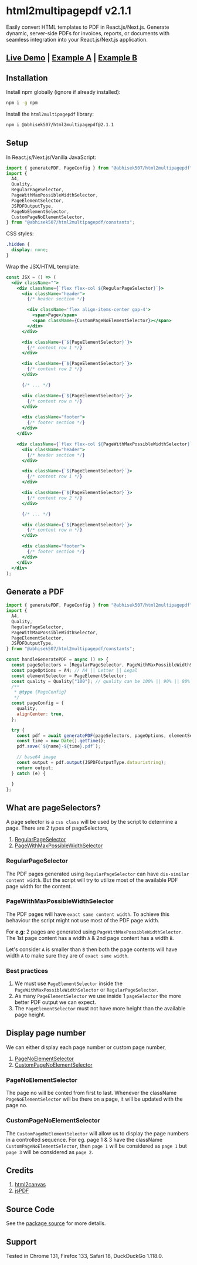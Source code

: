 # html2multipagepdf v2.1.1

Easily convert HTML templates to PDF in React.js/Next.js. Generate dynamic, server-side PDFs for invoices, reports, or documents with seamless integration into your React.js/Next.js application.

## [Live Demo](https://abhisekdutta.com/experiments/html2pdf) | [Example A](https://github.com/abhisekdutta507/documentation/tree/main/reactjs/implement-html-to-pdf-on-reactjs-or-javascript) | [Example B](https://bitbucket.org/abhisekdutta507/react-html-to-pdf/src/main/)

## Installation

Install npm globally (ignore if already installed):

```bash
npm i -g npm
```

Install the `html2multipagepdf` library:

```bash
npm i @abhisek507/html2multipagepdf@2.1.1
```

## Setup

In React.js/Next.js/Vanilla JavaScript:

```js
import { generatePDF, PageConfig } from "@abhisek507/html2multipagepdf";
import {
  A4,
  Quality,
  RegularPageSelector,
  PageWithMaxPossibleWidthSelector,
  PageElementSelector,
  JSPDFOutputType,
  PageNoElementSelector,
  CustomPageNoElementSelector,
} from "@abhisek507/html2multipagepdf/constants";
```

CSS styles:

```css
.hidden {
  display: none;
}
```

Wrap the JSX/HTML template:

```jsx
const JSX = () => (
  <div className="">
    <div className={`flex flex-col ${RegularPageSelector}`}>
      <div className="header">
        {/* header section */}

        <div className='flex align-items-center gap-4'>
          <span>Page</span>
          <span className={CustomPageNoElementSelector}></span>
        </div>
      </div>

      <div className={`${PageElementSelector}`}>
        {/* content row 1 */}
      </div>

      <div className={`${PageElementSelector}`}>
        {/* content row 2 */}
      </div>

      {/* ... */}

      <div className={`${PageElementSelector}`}>
        {/* content row n */}
      </div>

      <div className="footer">
        {/* footer section */}
      </div>
    </div>

    <div className={`flex flex-col ${PageWithMaxPossibleWidthSelector}`}>
      <div className="header">
        {/* header section */}
      </div>

      <div className={`${PageElementSelector}`}>
        {/* content row 1 */}
      </div>

      <div className={`${PageElementSelector}`}>
        {/* content row 2 */}
      </div>

      {/* ... */}

      <div className={`${PageElementSelector}`}>
        {/* content row n */}
      </div>

      <div className="footer">
        {/* footer section */}
      </div>
    </div>
  </div>
);
```

## Generate a PDF

```js
import { generatePDF, PageConfig } from "@abhisek507/html2multipagepdf";
import {
  A4,
  Quality,
  RegularPageSelector,
  PageWithMaxPossibleWidthSelector,
  PageElementSelector,
  JSPDFOutputType,
} from "@abhisek507/html2multipagepdf/constants";

const handleGeneratePDF = async () => {
  const pageSelectors = [RegularPageSelector, PageWithMaxPossibleWidthSelector];
  const pageOptions = A4; // A4 || Letter || Legal
  const elementSelector = PageElementSelector;
  const quality = Quality["100"]; // quality can be 100% || 90% || 80% ... || 10%
  /**
   * @type {PageConfig}
   */
  const pageConfig = {
    quality,
    alignCenter: true,
  };

  try {
    const pdf = await generatePDF(pageSelectors, pageOptions, elementSelector, pageConfig);
    const time = new Date().getTime();
    pdf.save(`${name}-${time}.pdf`);

    // base64 image
    const output = pdf.output(JSPDFOutputType.datauristring);
    return output;
  } catch (e) {

  }
};
```

## What are pageSelectors?

A page selector is a `css class` will be used by the script to determine a page. There are 2 types of pageSelectors,

1. [RegularPageSelector](?tab=readme-ov-file#regularpageselector)
2. [PageWithMaxPossibleWidthSelector](?tab=readme-ov-file#pagewithmaxpossiblewidthselector)

### RegularPageSelector

The PDF pages generated using `RegularPageSelector` can have `dis-similar content width`. But the script will try to utilize most of the available PDF page width for the content.

### PageWithMaxPossibleWidthSelector

The PDF pages will have `exact same content width`. To achieve this behaviour the script might not use most of the PDF page width.

For **e.g**: 2 pages are generated using `PageWithMaxPossibleWidthSelector`. The 1st page content has a width `A` & 2nd page content has a width `B`.

Let's consider `A` is smaller than `B` then both the page contents will have width `A` to make sure they are of `exact same width`.

### Best practices

1. We must use `PageElementSelector` inside the `PageWithMaxPossibleWidthSelector` or `RegularPageSelector`.
2. As many `PageElementSelector` we use inside 1 `pageSelector` the more better PDF output we can expect.
3. The `PageElementSelector` must not have more height than the available page height.

## Display page number

We can either display each page number or custom page number,

1. [PageNoElementSelector](?tab=readme-ov-file#pagenoelementselector)
2. [CustomPageNoElementSelector](?tab=readme-ov-file#custompagenoelementselector)

### PageNoElementSelector

The page no will be conted from first to last. Whenever the className `PageNoElementSelector` will be there on a page, it will be updated with the page no.

### CustomPageNoElementSelector

The `CustomPageNoElementSelector` will allow us to display the page numbers in a controlled sequence. For eg. page 1 & 3 have the className `CustomPageNoElementSelector`, then `page 1` will be considered as `page 1` but `page 3` will be considered as `page 2`. 

## Credits

1. [html2canvas](https://www.npmjs.com/package/html2canvas)
2. [jsPDF](https://www.npmjs.com/package/jspdf)


## Source Code

See the [package source](https://github.com/abhisekdutta507/html2multipagepdf) for more details.

## Support

Tested in Chrome 131, Firefox 133, Safari 18, DuckDuckGo 1.118.0.
